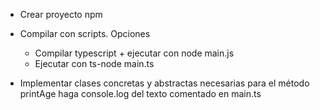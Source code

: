 * Crear proyecto npm

* Compilar con scripts. Opciones
    * Compilar typescript + ejecutar con node main.js
    * Ejecutar con ts-node main.ts

* Implementar clases concretas y abstractas necesarias para el método printAge haga console.log del texto comentado en main.ts

